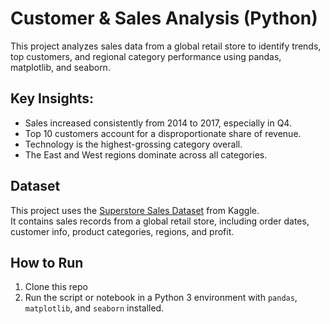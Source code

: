 # Customer & Sales Analysis (Python)

This project analyzes sales data from a global retail store to identify trends, top customers, and regional category performance using pandas, matplotlib, and seaborn.

## Key Insights:
- Sales increased consistently from 2014 to 2017, especially in Q4.
- Top 10 customers account for a disproportionate share of revenue.
- Technology is the highest-grossing category overall.
- The East and West regions dominate across all categories.

## Dataset
This project uses the [Superstore Sales Dataset](https://www.kaggle.com/datasets/vivek468/superstore-dataset-final) from Kaggle.  
It contains sales records from a global retail store, including order dates, customer info, product categories, regions, and profit.


## How to Run
1. Clone this repo
2. Run the script or notebook in a Python 3 environment with `pandas`, `matplotlib`, and `seaborn` installed.
